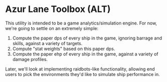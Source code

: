 # Azur Lane Toolbox (ALT)
This utility is intended to be a game analytics/simulation engine. For now, we're going to settle on an extremely simple:
1. Compute the paper dps of every ship in the game, ignoring barrage and skills, against a variety of targets.
2. Compute "stat weights" based on this paper dps.
3. Compute the paper ehp of every ship in the game, against a variety of damage profiles.

Later, we'll look at implementing raidbots-like functionality, allowing end users to pick the environments they'd like to simulate ship performance in.
